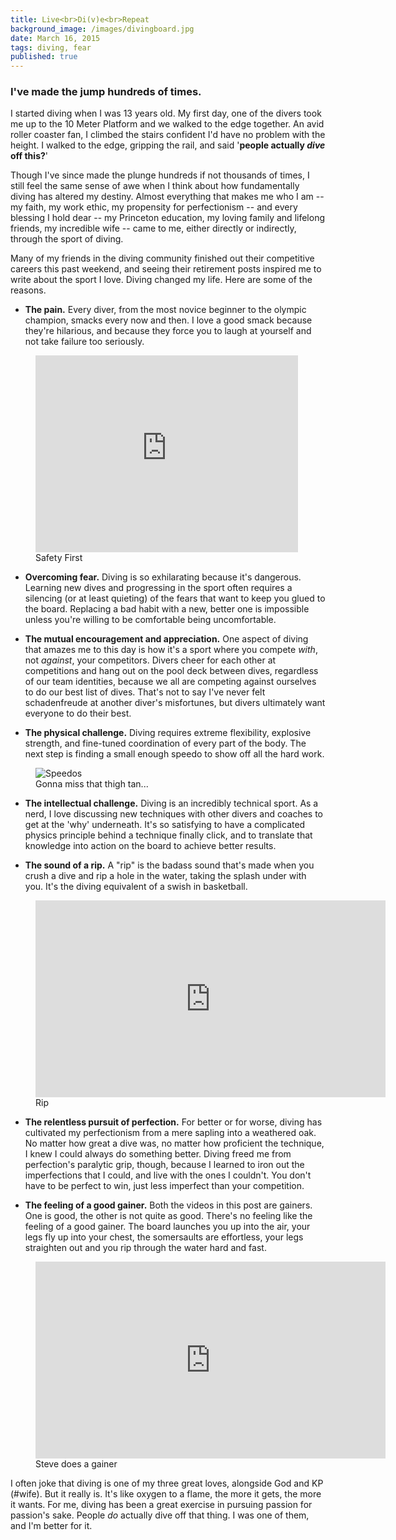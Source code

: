 ```yaml
---
title: Live<br>Di(v)e<br>Repeat
background_image: /images/divingboard.jpg
date: March 16, 2015
tags: diving, fear
published: true
---
```


### I've made the jump hundreds of times.

I started diving when I was 13 years old. My first day, one of the divers took
me up to the 10 Meter Platform and we walked to the edge together. An avid
roller coaster fan, I climbed the stairs confident I'd have no problem with the
height. I walked to the edge, gripping the rail, and said '__people actually _dive_ off this?__'

Though I've since made the plunge hundreds if not thousands of times, I still
feel the same sense of awe when I think about how fundamentally diving has altered
my destiny. Almost everything that makes me who I am -- my
faith, my work ethic, my propensity for perfectionism -- and every blessing I hold
dear -- my Princeton education, my loving family and lifelong friends, my
incredible wife -- came to me, either directly or indirectly, through the sport of
diving.

Many of my friends in the diving community finished out their competitive careers
this past weekend, and seeing their retirement posts inspired me to write about
the sport I love. Diving changed my life. Here are some of the reasons.

* __The pain.__ Every diver, from the most novice beginner to the olympic champion,
smacks every now and then. I love a good smack because they're hilarious, and because
they force you to laugh at yourself and not take failure too seriously.

<figure class="image">
  <iframe width="420" height="315" src="https://www.youtube.com/embed/3siiH8oGJg8" frameborder="0" allowfullscreen></iframe>
  <figcaption>Safety First</figcaption>
</figure>

* __Overcoming fear.__ Diving is so exhilarating because it's dangerous. Learning new dives
and progressing in the sport often requires a silencing (or at least quieting) of the fears
that want to keep you glued to the board. Replacing a bad habit with a new, better one is
impossible unless you're willing to be comfortable being uncomfortable.

* __The mutual encouragement and appreciation.__ One aspect of diving that amazes me to this day
is how it's a sport where you compete _with_, not _against_, your competitors. Divers cheer for
each other at competitions and hang out on the pool deck between dives, regardless of our team identities,
because we all are competing against ourselves to do our best list of dives. That's not to say I've never
felt schadenfreude at another diver's misfortunes, but divers ultimately want everyone to do their best.

* __The physical challenge.__ Diving requires extreme flexibility, explosive strength, and
fine-tuned coordination of every part of the body. The next step is finding a small enough
speedo to show off all the hard work.

<figure class="image">
  <img src="/images/speedos.jpg" alt="Speedos"/>
  <figcaption>Gonna miss that thigh tan...</figcaption>
</figure>

* __The intellectual challenge.__ Diving is an incredibly technical sport. As a nerd, I love
discussing new techniques with other divers and coaches to get at the 'why' underneath. It's so
satisfying to have a complicated physics principle behind a technique finally click, and to translate
that knowledge into action on the board to achieve better results.

* __The sound of a rip.__ A "rip" is the badass sound that's made when you crush a dive and rip a
hole in the water, taking the splash under with you. It's the diving equivalent of a swish in basketball.

<figure class="image">
  <iframe width="560" height="315" src="https://www.youtube.com/embed/UFyS6ott7n0?start=10" frameborder="0" allowfullscreen></iframe>
  <figcaption>Rip</figcaption>
</figure>

* __The relentless pursuit of perfection.__ For better or for worse, diving has cultivated my perfectionism
from a mere sapling into a weathered oak. No matter how great a dive was, no matter how proficient the technique,
I knew I could always do something better. Diving freed me from perfection's paralytic grip, though, because I
learned to iron out the imperfections that I could, and live with the ones I couldn't. You don't have to be
perfect to win, just less imperfect than your competition.

* __The feeling of a good gainer.__ Both the videos in this post are gainers. One is good, the other is not quite as good.
There's no feeling like the feeling of a good gainer. The board launches you up into the air, your legs fly up into your chest,
the somersaults are effortless, your legs straighten out and you rip through the water hard and fast.

<figure class="image">
<iframe width="560" height="315" src="https://www.youtube.com/embed/XXEgHEYRH84" frameborder="0" allowfullscreen></iframe>
  <figcaption>Steve does a gainer</figcaption>
</figure>

I often joke that diving is one of my three great loves, alongside God and KP (#wife). But it really is. It's like
oxygen to a flame, the more it gets, the more it wants. For me, diving has been a great exercise in pursuing
passion for passion's sake. People _do_ actually dive off that thing. I was one of them, and I'm better for it.
